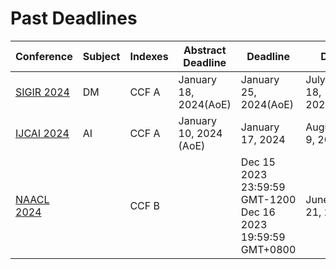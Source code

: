 # Past Deadlines

| Conference| Subject| Indexes| Abstract Deadline| Deadline| Date| Place| Comments |
| - | - | - | - | - | - | - | - | 
| [SIGIR 2024](https://sigir-2024.github.io/index.html) | DM | CCF A | January 18, 2024(AoE) | January 25, 2024(AoE) | July 14-18, 2024(AoE) | Washington D.C., USA. |  |
| [IJCAI 2024](https://ijcai24.org/) | AI | CCF A  | January 10, 2024 (AoE) | January 17, 2024 | August 3-9, 2024 | South Korea. | 时间截止 |
| [NAACL 2024](https://2024.naacl.org) |  | CCF B |  | Dec 15 2023 23:59:59 GMT-1200<br/>Dec 16 2023 19:59:59 GMT+0800 | June 16-21, 2024 | Mexico City, Mexico |  |